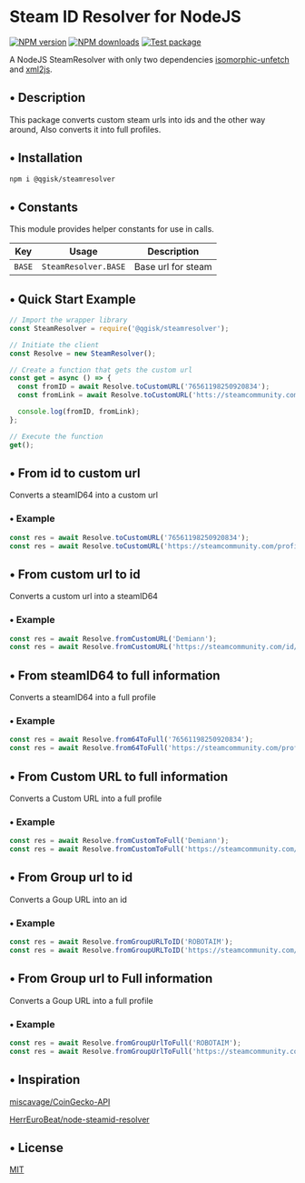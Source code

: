 # Steam ID Resolver for NodeJS

<span class="badge-npmversion"><a href="https://www.npmjs.com/package/@qgisk/steamresolver" title="View this project on NPM"><img src="https://img.shields.io/npm/v/@qgisk/steamresolver.svg" alt="NPM version"/></a></span>
<span class="badge-npmdownloads"><a href="https://www.npmjs.org/package/@qgisk/steamresolver" title="View this project on NPM"><img src="https://img.shields.io/npm/dm/@qgisk/steamresolver.svg" alt="NPM downloads" /></a></span>
[![Test package](https://github.com/QGIsK/steamResolver/actions/workflows/test.js.yml/badge.svg?branch=main)](https://github.com/QGIsK/steamResolver/actions/workflows/test.js.yml)

A NodeJS SteamResolver with only two dependencies [isomorphic-unfetch](https://www.npmjs.com/package/isomorphic-unfetch) and [xml2js](https://www.npmjs.com/package/xml2js).

## • Description

This package converts custom steam urls into ids and the other way around, Also converts it into full profiles.

## • Installation

```bash
npm i @qgisk/steamresolver
```

## • Constants

This module provides helper constants for use in calls.

| Key    | Usage                | Description        |
| ------ | -------------------- | ------------------ |
| `BASE` | `SteamResolver.BASE` | Base url for steam |

## • Quick Start Example

```javascript
// Import the wrapper library
const SteamResolver = require('@qgisk/steamresolver');

// Initiate the client
const Resolve = new SteamResolver();

// Create a function that gets the custom url
const get = async () => {
  const fromID = await Resolve.toCustomURL('76561198250920834');
  const fromLink = await Resolve.toCustomURL('htts://steamcommunity.com/profiles/76561198250920834');

  console.log(fromID, fromLink);
};

// Execute the function
get();
```

## • From id to custom url

Converts a steamID64 into a custom url

### • Example

```javascript
const res = await Resolve.toCustomURL('76561198250920834');
const res = await Resolve.toCustomURL('https://steamcommunity.com/profiles/76561198250920834');
```

## • From custom url to id

Converts a custom url into a steamID64

### • Example

```javascript
const res = await Resolve.fromCustomURL('Demiann');
const res = await Resolve.fromCustomURL('https://steamcommunity.com/id/Demiann');
```

## • From steamID64 to full information

Converts a steamID64 into a full profile

### • Example

```javascript
const res = await Resolve.from64ToFull('76561198250920834');
const res = await Resolve.from64ToFull('https://steamcommunity.com/profiles/76561198250920834');
```

## • From Custom URL to full information

Converts a Custom URL into a full profile

### • Example

```javascript
const res = await Resolve.fromCustomToFull('Demiann');
const res = await Resolve.fromCustomToFull('https://steamcommunity.com/id/Demiann');
```

## • From Group url to id

Converts a Goup URL into an id

### • Example

```javascript
const res = await Resolve.fromGroupURLToID('ROBOTAIM');
const res = await Resolve.fromGroupURLToID('https://steamcommunity.com/groups/ROBOTAIM');
```

## • From Group url to Full information

Converts a Goup URL into a full profile

### • Example

```javascript
const res = await Resolve.fromGroupUrlToFull('ROBOTAIM');
const res = await Resolve.fromGroupUrlToFull('https://steamcommunity.com/groups/ROBOTAIM');
```

## • Inspiration

[miscavage/CoinGecko-API](https://github.com/miscavage/CoinGecko-API/)

[HerrEuroBeat/node-steamid-resolver](https://github.com/HerrEurobeat/node-steamid-resolver/)

## • License

[MIT](LICENSE)

